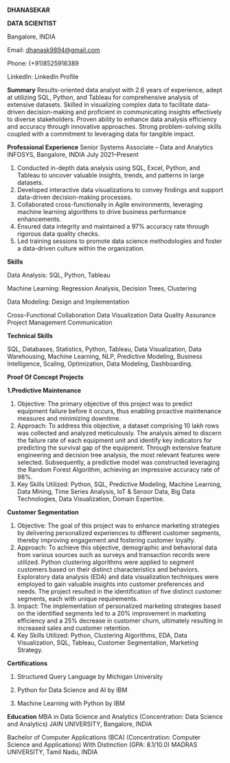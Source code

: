 **DHANASEKAR**

**DATA SCIENTIST**

Bangalore, INDIA

Email: dhanask9894@gmail.com

Phone: (+91)8525916389

LinkedIn: LinkedIn Profile

**Summary**
Results-oriented data analyst with 2.6 years of experience, adept at utilizing SQL, Python, and Tableau for comprehensive analysis of extensive datasets. Skilled in visualizing complex data to facilitate data-driven decision-making and proficient in communicating insights effectively to diverse stakeholders. Proven ability to enhance data analysis efficiency and accuracy through innovative approaches. Strong problem-solving skills coupled with a commitment to leveraging data for tangible impact.

**Professional Experience**
Senior Systems Associate – Data and Analytics
INFOSYS, Bangalore, INDIA
July 2021–Present

1. Conducted in-depth data analysis using SQL, Excel, Python, and Tableau to uncover valuable insights, trends, and patterns in large datasets.
2. Developed interactive data visualizations to convey findings and support data-driven decision-making processes.
3. Collaborated cross-functionally in Agile environments, leveraging machine learning algorithms to drive business performance enhancements.
4. Ensured data integrity and maintained a 97% accuracy rate through rigorous data quality checks.
5. Led training sessions to promote data science methodologies and foster a data-driven culture within the organization.

**Skills**

Data Analysis: SQL, Python, Tableau

Machine Learning: Regression Analysis, Decision Trees, Clustering

Data Modeling: Design and Implementation

Cross-Functional Collaboration
Data Visualization
Data Quality Assurance
Project Management
Communication

**Technical Skills**

SQL, Databases, Statistics, Python, Tableau, Data Visualization, Data Warehousing, Machine Learning, NLP, Predictive Modeling, Business Intelligence, Scaling, Optimization, Data Modeling, Dashboarding.

**Proof Of Concept Projects**

**1.Predictive Maintenance**
1. Objective: The primary objective of this project was to predict equipment failure before it occurs, thus enabling proactive maintenance measures and minimizing downtime.
2. Approach: To address this objective, a dataset comprising 10 lakh rows was collected and analyzed meticulously. The analysis aimed to discern the failure rate of each equipment unit and identify key indicators for predicting the survival gap of the equipment. Through extensive feature engineering and decision tree analysis, the most relevant features were selected. Subsequently, a predictive model was constructed leveraging the Random Forest Algorithm, achieving an impressive accuracy rate of 98%.
3. Key Skills Utilized: Python, SQL, Predictive Modeling, Machine Learning, Data Mining, Time Series Analysis, IoT & Sensor Data, Big Data Technologies, Data Visualization, Domain Expertise.
   
**Customer Segmentation**
1. Objective: The goal of this project was to enhance marketing strategies by delivering personalized experiences to different customer segments, thereby improving engagement and fostering customer loyalty.
2. Approach: To achieve this objective, demographic and behavioral data from various sources such as surveys and transaction records were utilized. Python clustering algorithms were applied to segment customers based on their distinct characteristics and behaviors. Exploratory data analysis (EDA) and data visualization techniques were employed to gain valuable insights into customer preferences and needs. The project resulted in the identification of five distinct customer segments, each with unique requirements.
3. Impact: The implementation of personalized marketing strategies based on the identified segments led to a 20% improvement in marketing efficiency and a 25% decrease in customer churn, ultimately resulting in increased sales and customer retention.
4. Key Skills Utilized: Python, Clustering Algorithms, EDA, Data Visualization, SQL, Tableau, Customer Segmentation, Marketing Strategy.

**Certifications**

1. Structured Query Language by Michigan University

2. Python for Data Science and AI by IBM

3. Machine Learning with Python by IBM

**Education**
MBA in Data Science and Analytics (Concentration: Data Science and Analytics)
JAIN UNIVERSITY, Bangalore, INDIA

Bachelor of Computer Applications (BCA) (Concentration: Computer Science and Applications)
With Distinction (GPA: 8.1/10.0)
MADRAS UNIVERSITY, Tamil Nadu, INDIA
